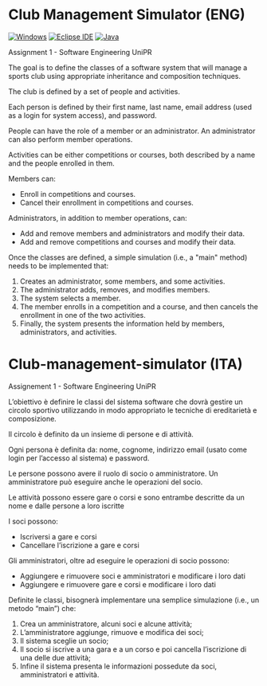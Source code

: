 # Club Management Simulator (ENG)

[![Windows](https://img.shields.io/badge/Windows-11-blue?style=flat-square&logo=windows&logoColor=white)](https://www.microsoft.com/windows/) [![Eclipse IDE](https://img.shields.io/badge/Eclipse%20IDE-2021--09-5B69E8?style=flat-square&logo=eclipse-ide&logoColor=white)](https://www.eclipse.org/ide/) [![Java](https://img.shields.io/badge/Java-11-ED8B00?style=flat-square&logo=java&logoColor=white)](https://www.oracle.com/java/technologies/javase-jdk11-downloads.html)

Assignment 1 - Software Engineering UniPR

The goal is to define the classes of a software system that will manage a sports club using appropriate inheritance and composition techniques.

The club is defined by a set of people and activities.

Each person is defined by their first name, last name, email address (used as a login for system access), and password.

People can have the role of a member or an administrator. An administrator can also perform member operations.

Activities can be either competitions or courses, both described by a name and the people enrolled in them.

Members can:
- Enroll in competitions and courses.
- Cancel their enrollment in competitions and courses.

Administrators, in addition to member operations, can:
- Add and remove members and administrators and modify their data.
- Add and remove competitions and courses and modify their data.

Once the classes are defined, a simple simulation (i.e., a "main" method) needs to be implemented that:
1) Creates an administrator, some members, and some activities.
2) The administrator adds, removes, and modifies members.
3) The system selects a member.
4) The member enrolls in a competition and a course, and then cancels the enrollment in one of the two activities.
5) Finally, the system presents the information held by members, administrators, and activities.

# Club-management-simulator (ITA)

Assignement 1 - Software Engineering UniPR

L’obiettivo è definire le classi del sistema software che dovrà gestire un circolo sportivo utilizzando
in modo appropriato le tecniche di ereditarietà e composizione.

Il circolo è definito da un insieme di persone e di attività.

Ogni persona è definita da: nome, cognome, indirizzo email (usato come login per l’accesso al
sistema) e password.

Le persone possono avere il ruolo di socio o amministratore. Un amministratore può eseguire anche
le operazioni del socio.

Le attività possono essere gare o corsi e sono entrambe descritte da un nome e dalle persone a loro
iscritte

I soci possono:
- Iscriversi a gare e corsi
- Cancellare l’iscrizione a gare e corsi

Gli amministratori, oltre ad eseguire le operazioni di socio possono:
- Aggiungere e rimuovere soci e amministratori e modificare i loro dati
- Aggiungere e rimuovere gare e corsi e modificare i loro dati

Definite le classi, bisognerà implementare una semplice simulazione (i.e., un metodo “main”) che:
1) Crea un amministratore, alcuni soci e alcune attività;
2) L’amministratore aggiunge, rimuove e modifica dei soci;
3) Il sistema sceglie un socio;
4) Il socio si iscrive a una gara e a un corso e poi cancella l’iscrizione di una delle due attività;
5) Infine il sistema presenta le informazioni possedute da soci, amministratori e attività.

